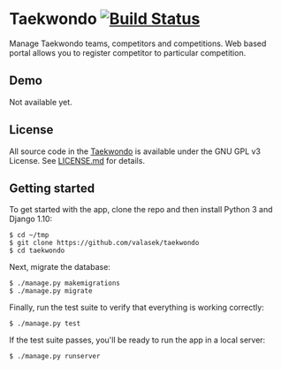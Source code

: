 # Taekwondo [![Build Status](https://travis-ci.org/valasek/taekwondo.svg?branch=master)](https://travis-ci.org/valasek/taekwondo)
Manage Taekwondo teams, competitors and competitions. Web based portal allows you to register competitor to particular competition.

## Demo
Not available yet.

## License

All source code in the [Taekwondo](https://github.com/valasek/taekwondo) is available under the GNU GPL v3 License. See [LICENSE.md](LICENSE.md) for details.

## Getting started

To get started with the app, clone the repo and then install Python 3 and Django 1.10:

```
$ cd ~/tmp
$ git clone https://github.com/valasek/taekwondo
$ cd taekwondo
```

Next, migrate the database:

```
$ ./manage.py makemigrations
$ ./manage.py migrate
```

Finally, run the test suite to verify that everything is working correctly:

```
$ ./manage.py test
```

If the test suite passes, you'll be ready to run the app in a local server:

```
$ ./manage.py runserver
```
